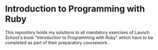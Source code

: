 # Introduction to Programming with Ruby #
This repository holds my solutions to all mandatory exercises of Launch School's book "Introduction to Programming with Ruby" which have to be completed as part of their preparatory coursework. 
